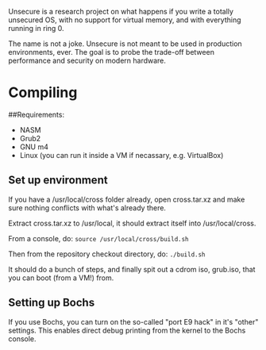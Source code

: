 Unsecure is a research project on what happens
if you write a totally unsecured OS, with no
support for virtual memory, and with everything
running in ring 0.

The name is not a joke.  Unsecure is not meant to
be used in production environments, ever.  The goal
is to probe the trade-off between performance and
security on modern hardware.

# Compiling

##Requirements:
* NASM
* Grub2
* GNU m4
* Linux (you can run it inside a VM if necassary, e.g. VirtualBox)

## Set up environment
If you have a /usr/local/cross folder already, open cross.tar.xz
and make sure nothing conflicts with what's already there.

Extract cross.tar.xz to /usr/local, it should extract itself into
/usr/local/cross.

From a console, do:
```source /usr/local/cross/build.sh```

Then from the repository checkout directory, do:
`./build.sh`

It should do a bunch of steps, and finally spit out
a cdrom iso, grub.iso, that you can boot (from a VM!)
from.

## Setting up Bochs
If you use Bochs, you can turn on the so-called "port E9 hack"
in it's "other" settings.  This enables direct debug printing
from the kernel to the Bochs console.
